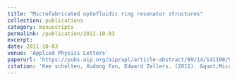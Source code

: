 ```yaml
---
title: "Microfabricated optofluidic ring resonator structures"
collection: publications
category: manuscripts
permalink: /publication/2011-10-03
excerpt: 
date: 2011-10-03
venue: 'Applied Physics Letters'
paperurl: 'https://pubs.aip.org/aip/apl/article-abstract/99/14/141108/908749/Microfabricated-optofluidic-ring-resonator?redirectedFrom=fulltext'
citation: 'Kee scholten, Xudong Fan, Edward Zellers. (2011). &quot;Microfabricated optofluidic ring resonator structures.&quot; <i>Applied Physics Letters</i>. 99(14).'
---
```

<!--The contents above will be part of a list of publications, if the user clicks the link for the publication than the contents of section will be rendered as a full page, allowing you to provide more information about the paper for the reader. When publications are displayed as a single page, the contents of the above "citation" field will automatically be included below this section in a smaller font.-->

